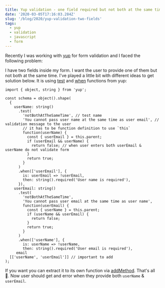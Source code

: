 ```yaml
---
title: Yup validation - one field required but not both at the same time
date: '2020-03-05T17:16:03.284Z'
slug: '/blog/2020/yup-validation-two-fields'
tags:
  - yup
  - validation
  - javascript
  - form
---
```


Recently I was working with [yup](https://github.com/jquense/yup) for form validation and
I faced the following problem:

I have two fields inside my form. I want the user to provide one of them but not both at the same time.
I've played a little bit with different ideas to get solution below. It is using [test](https://github.com/jquense/yup#mixedtestname-string-message-string--function-test-function-schema) and [when](https://github.com/jquense/yup#mixedwhenkeys-string--arraystring-builder-object--value-schema-schema-schema) functions
from yup:

```tsx
import { object, string } from 'yup';

const schema = object().shape(
  {
    userName: string()
      .test(
        'notBothAtTheSameTime', // test name
        'You cannot pass user name at the same time as user email', // validation message to the user
        // it has to be function definition to use `this`
        function(userName) {
          const { userEmail } = this.parent;
          if (userEmail && userName) {
            return false; // when user enters both userEmail & userName do not validate form
          }
          return true;
        }
      )
      .when(['userEmail'], {
        is: userEmail => !userEmail,
        then: string().required('User name is required'),
      }),
    userEmail: string()
      .test(
        'notBothAtTheSameTime',
        'You cannot pass user email at the same time as user name',
        function(userEmail) {
          const { userName } = this.parent;
          if (userName && userEmail) {
            return false;
          }
          return true;
        }
      )
      .when(['userName'], {
        is: userName => !userName,
        then: string().required('User email is required'),
     email
  [['userName', 'userEmail']] // important to add
);
```

If you want you can extract it to its own function via [addMethod](https://github.com/jquense/yup#yupaddmethodschematype-schema-name-string-method--schema-void). That's all 🎉. Now user
should get and error when they provide both `userName` & `userEmail`.
